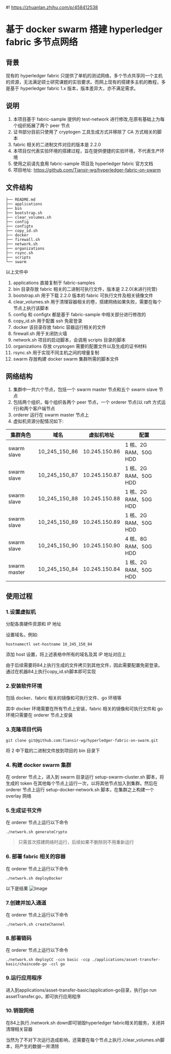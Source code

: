 #! https://zhuanlan.zhihu.com/p/458412538

# 基于 docker swarm 搭建 hyperledger fabric 多节点网络

## 背景

现有的 hyperledger fabric 只提供了单机的测试网络，多个节点共享同一个主机的资源，无法满足硕士研究课题的实验要求。而网上现有的搭建多主机的教程，多是基于 hyperledger fabric 1.x 版本，版本差异大，亦不满足需求。

## 说明

1. 本项目基于 fabric-sample 提供的 test-network 进行修改,在原有基础上为每个组织拓展了两个 peer 节点
2. 证书部分目前只使用了 cryptogen 工具生成方式并移除了 CA 方式相关的脚本
3. fabric 相关的二进制文件对应的版本是 2.2.0
4. 本项目仅代表实验环境的搭建过程，旨在提供便捷的实验环境，不代表生产环境
5. 使用之前请先食用 fabric-sample 项目及 hyperledger fabric 官方文档
6. 项目地址: https://github.com/Tiansir-wg/hyperledger-fabric-on-swarm

## 文件结构

```shell
├── README.md
├── applications
├── bin
├── bootstrap.sh
├── clear_volumes.sh
├── config
├── configtx
├── copy_id.sh
├── docker
├── firewall.sh
├── network.sh
├── organizations
├── rsync.sh
├── scripts
└── swarm
```

以上文件中

1. applications 直接复制于 fabric-samples
2. bin 目录存放 fabric 相关的二进制可执行文件，版本是 2.2.0(未进行托管)
3. bootstrap.sh 用于下载 2.2.0 版本的 fabric 可执行文件及相关镜像文件
4. clear_volumes.sh 用于清理容器相关的卷，搭建网络如果失败，需要在每个节点上执行该脚本
5. config 和 configtx 都是基于 fabric-sample 中相关部分进行修改的
6. copy_id.sh 用于配置 ssh 免密登录
7. docker 该目录存放 fabric 容器运行相关的文件
8. firewall.sh 用于关闭防火墙
9. network.sh 项目的启动脚本，会调用 scripts 目录的脚本
10. organizations 存放 cryptogen 需要的配置文件以及生成的证书材料
11. rsync.sh 用于实现不同主机之间的增量复制
12. swarm 存放构建 docker swarm 集群所需的脚本文件

## 网络结构

1. 集群中一共六个节点，包括一个 swarm master 节点和五个 swarm slave 节点
2. 包括两个组织，每个组织各两个 peer 节点，一个 orderer 节点(以 raft 方式运行)和两个客户端节点
3. orderer 运行在 swarm master 节点上
4. 虚拟机资源分配情况如下:

| 集群角色     | 域名                   | 虚拟机地址    | 配置                  |
| ------------ | ---------------------- | ------------- | --------------------- |
| swarm slave  | 10_245_150_86 | 10.245.150.86 | 1 核、2G RAM、50G HDD |
| swarm slave  | 10_245_150_87 | 10.245.150.87 | 1 核、2G RAM、50G HDD |
| swarm slave  | 10_245_150_88 | 10.245.150.88 | 1 核、2G RAM、50G HDD |
| swarm slave  | 10_245_150_89 | 10.245.150.89 | 1 核、2G RAM、50G HDD |
| swarm slave  | 10_245_150_90 | 10.245.150.90 | 4 核、8G RAM、50G HDD |
| swarm master  |  10_245_150_84   | 10.245.150.84 | 1 核、2G RAM、50G HDD |

## 使用过程

### 1.设置虚拟机

分配各类硬件资源和 IP 地址

设置域名，例如:

```shell
hostnamectl set-hostname 10_245_150_84
```

添加 host 设置，将上述表格中所有的域名及其 IP 地址对应上

由于后续需要将84上执行生成的文件拷贝到其他文件，因此需要配置免密登录。通过在机器84上执行copy_id.sh脚本即可实现

### 2.安装软件环境

包括 docker、fabric 相关的镜像和可执行文件、go 环境等

其中 docker 环境需要在所有节点上安装，fabric 相关的镜像和可执行文件和 go 环境只需要在 orderer 节点上安装

### 3.克隆项目代码

```shell
git clone git@github.com:Tiansir-wg/hyperledger-fabric-on-swarm.git
```

将 2 中下载的二进制文件放到项目的 bin 目录下

### 4. 构建 docker swarm 集群

在 orderer 节点上，进入到 swarm 目录运行 setup-swarm-cluster.sh 脚本，将生成的 token 在其他每个节点上运行一次，以将其他节点加入到集群。然后在 orderer 节点上运行 setup-docker-network.sh 脚本，在集群之上构建一个 overlay 网络

### 5.生成证书文件

在 orderer 节点上运行以下命令

```shell
./network.sh generateCrypto
```

> 只需首次搭建网络时运行，后续如果不删除则不用重新运行

### 6. 部署 fabric 相关的容器

在 orderer 节点上运行以下命令

```shell
./network.sh deployDocker
```

以下是结果
![Image](https://pic4.zhimg.com/80/v2-78f0876c6764fdd56b1361e8c12c535d.png)

### 7.创建并加入通道

在 orderer 节点上运行以下命令

```shell
./network.sh createChannel
```

### 8.部署链码

在 orderer 节点上运行以下命令

```shell
./network.sh deployCC -ccn basic -ccp ./applications/asset-transfer-basic/chaincode-go -ccl go
```

### 9.运行应用程序
进入到applications/asset-transfer-basic/application-go目录，执行go run assetTransfer.go，即可执行应用程序

### 10.销毁网络
在84上执行./network.sh down即可销毁hyperledger fabric相关的服务，关闭并清理相关容器

当然为了不对下次运行造成影响，还需要在每个节点上执行./clear_volumes.sh脚本，将产生的数据一并清除